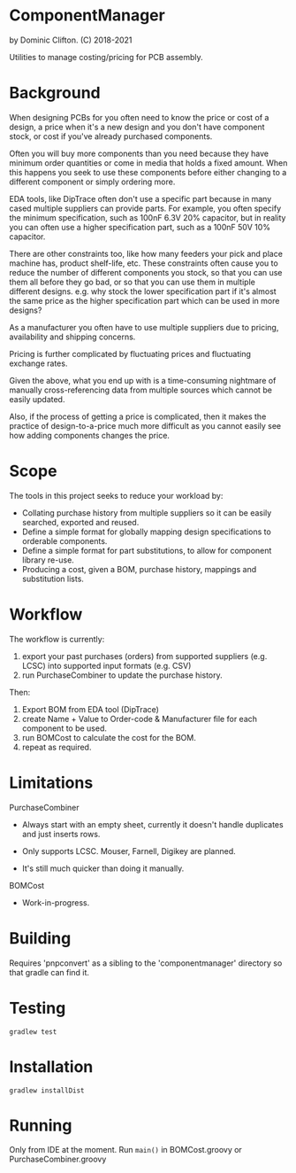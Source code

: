 ComponentManager
================

by Dominic Clifton. (C) 2018-2021

Utilities to manage costing/pricing for PCB assembly.

Background
==========

When designing PCBs for you often need to know the price or cost of a design, a price when it's a new design and you
don't have component stock, or cost if you've already purchased components.

Often you will buy more components than you need because they have minimum order quantities or come in media that holds
a fixed amount.  When this happens you seek to use these components before either changing to a different component
or simply ordering more.

EDA tools, like DipTrace often don't use a specific part because in many cased multiple suppliers can provide parts.
For example, you often specify the minimum specification, such as 100nF 6.3V 20% capacitor, but in reality you can often
use a higher specification part, such as a 100nF 50V 10% capacitor.

There are other constraints too, like how many feeders your pick and place machine has, product shelf-life, etc.  These
constraints often cause you to reduce the number of different components you stock, so that you can use them all before
they go bad, or so that you can use them in multiple different designs.  e.g.  why stock the lower specification part
if it's almost the same price as the higher specification part which can be used in more designs?

As a manufacturer you often have to use multiple suppliers due to pricing, availability and shipping concerns.

Pricing is further complicated by fluctuating prices and fluctuating exchange rates.

Given the above, what you end up with is a time-consuming nightmare of manually cross-referencing data from multiple
sources which cannot be easily updated.

Also, if the process of getting a price is complicated, then it makes the practice of design-to-a-price much more
difficult as you cannot easily see how adding components changes the price.  

Scope
=====

The tools in this project seeks to reduce your workload by:

* Collating purchase history from multiple suppliers so it can be easily searched, exported and reused.
* Define a simple format for globally mapping design specifications to orderable components.
* Define a simple format for part substitutions, to allow for component library re-use.
* Producing a cost, given a BOM, purchase history, mappings and substitution lists.

Workflow
========

The workflow is currently:
1) export your past purchases (orders) from supported suppliers (e.g. LCSC) into supported input formats (e.g. CSV) 
2) run PurchaseCombiner to update the purchase history.

Then:

1) Export BOM from EDA tool (DipTrace)
2) create Name + Value to Order-code & Manufacturer file for each component to be used.
3) run BOMCost to calculate the cost for the BOM.
4) repeat as required.

Limitations
===========
PurchaseCombiner
 * Always start with an empty sheet, currently it doesn't handle duplicates and just inserts rows.
 - Only supports LCSC.  Mouser, Farnell, Digikey are planned.
 + It's still much quicker than doing it manually.
 
BOMCost
 - Work-in-progress.

Building
========
Requires 'pnpconvert' as a sibling to the 'componentmanager' directory so that gradle can find it.

Testing
=======

`gradlew test`

Installation
============

`gradlew installDist`

Running
=======
Only from IDE at the moment.  Run `main()` in BOMCost.groovy or PurchaseCombiner.groovy